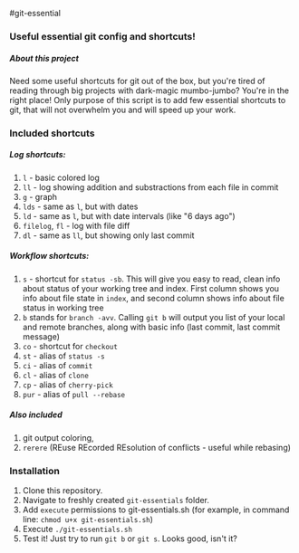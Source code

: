 #git-essential

### Useful essential git config and shortcuts!

##### About this project

Need some useful shortcuts for git out of the box, but you're tired of reading through big projects with dark-magic mumbo-jumbo? You're in the right place!
Only purpose of this script is to add few essential shortcuts to git, that will not overwhelm you and will speed up your work. 

### Included shortcuts

##### _Log shortcuts:_
1. `l` - basic colored log
2. `ll` - log showing addition and substractions from each file in commit
3. `g` - graph
4. `lds` - same as `l`, but with dates
5. `ld` - same as `l`, but with date intervals (like "6 days ago")
6. `filelog`, `fl` - log with file diff
7. `dl` - same as `ll`, but showing only last commit

##### _Workflow shortcuts:_
1. `s` - shortcut for `status -sb`. This will give you easy to read, clean info about status of your working tree and index. First column shows you info about file state in `index`, and second column shows info about file status in working tree
2. `b` stands for `branch -avv`. Calling `git b` will output you list of your local and remote branches, along with basic info (last commit, last commit message)
3. `co` - shortcut for `checkout`
4. `st` - alias of `status -s`
5. `ci` - alias of `commit`
6. `cl` - alias of `clone`
7. `cp` - alias of `cherry-pick`
8. `pur` - alias of `pull --rebase`


##### _Also included_
1. git output coloring, 
2. `rerere` (REuse REcorded REsolution of conflicts - useful while rebasing)



### Installation

1. Clone this repository. 
2. Navigate to freshly created `git-essentials` folder.
3. Add `execute` permissions to git-essentials.sh (for example, in command line: `chmod u+x git-essentials.sh`)
4. Execute `./git-essentials.sh`
5. Test it! Just try to run `git b` or `git s`. Looks good, isn't it?

